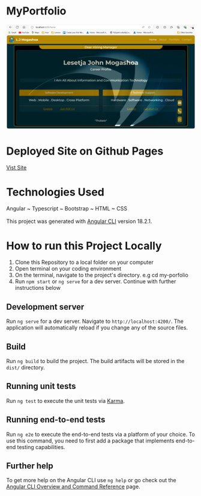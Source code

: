 # MyPortfolio
![Running website homepage](MyPortfolio-1.PNG)

# Deployed Site on Github Pages
[Vist Site](https://lesetjajohn.github.io/my-portfolio/)

# Technologies Used
Angular ~ Typescript ~ Bootstrap ~ HTML ~ CSS
<br><br>
This project was generated with [Angular CLI](https://github.com/angular/angular-cli) version 18.2.1.
# How to run this Project Locally
1. Clone this Repository to a local folder on your computer
2. Open terminal on your coding environment
3. On the terminal, navigate to the project's directory. e.g cd my-porfolio
4. Run `npm start` or `ng serve` for a dev server. Continue with further instructions below

## Development server

Run `ng serve` for a dev server. Navigate to `http://localhost:4200/`. The application will automatically reload if you change any of the source files.

## Build

Run `ng build` to build the project. The build artifacts will be stored in the `dist/` directory.

## Running unit tests

Run `ng test` to execute the unit tests via [Karma](https://karma-runner.github.io).

## Running end-to-end tests

Run `ng e2e` to execute the end-to-end tests via a platform of your choice. To use this command, you need to first add a package that implements end-to-end testing capabilities.

## Further help

To get more help on the Angular CLI use `ng help` or go check out the [Angular CLI Overview and Command Reference](https://angular.dev/tools/cli) page.
